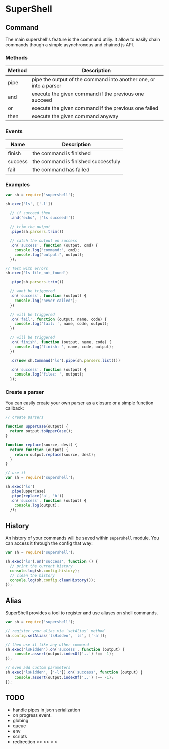 SuperShell
==========

Command
-------

The main supershell's feature is the command utiliy. It allow to easily chain commands though a simple asynchronous and chained js API.

### Methods

| Method | Description                                                       |
|--------|-------------------------------------------------------------------|
| pipe   | pipe the output of the command into another one, or into a parser |
| and    | execute the given command if the previous one succeed             |
| or     | execute the given command if the previous one failed              |
| then   | execute the given command anyway                                  |

### Events

| Name    | Description                                                      |
|---------|------------------------------------------------------------------|
| finish  | the command is finished                                          |
| success | the command is finished successfuly                              |
| fail    | the command has failed                                           |

### Examples

```js
var sh = require('supershell');

sh.exec('ls', ['-l'])

  // if succeed then
  .and('echo', ['ls succeed!'])

  // trim the output
  .pipe(sh.parsers.trim())

  // catch the output on success
  .on('success', function (output, cmd) {
    console.log("command:", cmd);
    console.log("output:", output);
  });

// Test with errors
sh.exec('ls file_not_found')

  .pipe(sh.parsers.trim())

  // wont be triggered
  .on('success', function (output) {
    console.log('never called');
  })

  // will be triggered
  .on('fail', function (output, name, code) {
    console.log('fail: ', name, code, output);
  })

  // will be triggered
  .on('finish', function (output, name, code) {
    console.log('finish: ', name, code, output);
  })

  .or(new sh.Command('ls').pipe(sh.parsers.list()))

  .on('success', function (output) {
    console.log('files: ', output);
  });
```

### Create a parser

You can easily create your own parser as a closure or a simple function callback:
```js
// create parsers

function upperCase(output) {
  return output.toUpperCase();
}

function replace(source, dest) {
  return function (output) {
    return output.replace(source, dest);
  }
}

// use it
var sh = require('supershell');

sh.exec('ls')
  .pipe(upperCase)
  .pipe(replace('a', 'b'))
  .on('success', function (output) {
    console.log(output);
  });
```

History
-------

An history of your commands will be saved within `supershell` module. You can access it through the config that way:

```js
var sh = require('supershell');

sh.exec('ls').on('success', function () {
  // print the current history
  console.log(sh.config.history);
  // clean the history
  console.log(sh.config.cleanHistory());
});
```

Alias
-----

SuperShell provides a tool to register and use aliases on shell commands.

```js
var sh = require('supershell');

// register your alias via `setAlias` method
sh.config.setAlias('lsHidden', 'ls', ['-a']);

// then use it like any other command
sh.exec('lsHidden').on('success', function (output) {
    console.assert(output.indexOf('..') !== -1);
});

// even add custom parameters
sh.exec('lsHidden', ['-l']).on('success', function (output) {
    console.assert(output.indexOf('..') !== -1);
});
```

TODO
----

- handle pipes in json serialization
- on progress event.
- globing
- queue
- env
- scripts
- redirection << >> < >
